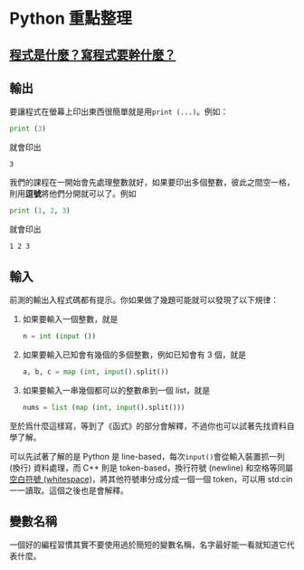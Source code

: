 # Python 重點整理

## [程式是什麼？寫程式要幹什麼？](https://nanedmoi.github.io/zl111/prog.pdf)

## 輸出

要讓程式在螢幕上印出東西很簡單就是用```print (...)```。例如：

```python
print (3)
```

就會印出

```
3
```

我們的課程在一開始會先處理整數就好，如果要印出多個整數，彼此之間空一格，則用<b>逗號</b>將他們分開就可以了。例如

```python
print (1, 2, 3)
```

就會印出

```
1 2 3
```

## 輸入

前測的輸出入程式碼都有提示。你如果做了幾題可能就可以發現了以下規律：

1. 如果要輸入一個整數，就是

   ```python
   n = int (input ())
   ```

2. 如果要輸入已知會有幾個的多個整數，例如已知會有 3 個，就是

   ```python
   a, b, c = map (int, input().split())
   ```

3. 如果要輸入一串幾個都可以的整數串到一個 list，就是

   ```python
   nums = list (map (int, input().split()))
   ```

至於爲什麼這樣寫，等到了《函式》的部分會解釋，不過你也可以試著先找資料自學了解。  

可以先試著了解的是 Python 是 line-based，每次```input()```會從輸入裝置抓一列 (換行) 資料處理，而 C++ 則是 token-based，換行符號 (newline) 和空格等同屬[空白符號 (whitespace)](https://www.codesdope.com/cpp-gear-up/)，將其他符號串分成分成一個一個 token，可以用 std:cin 一一讀取。這個之後也是會解釋。

## 變數名稱

一個好的編程習慣其實不要使用過於簡短的變數名稱，名字最好能一看就知道它代表什麼。
